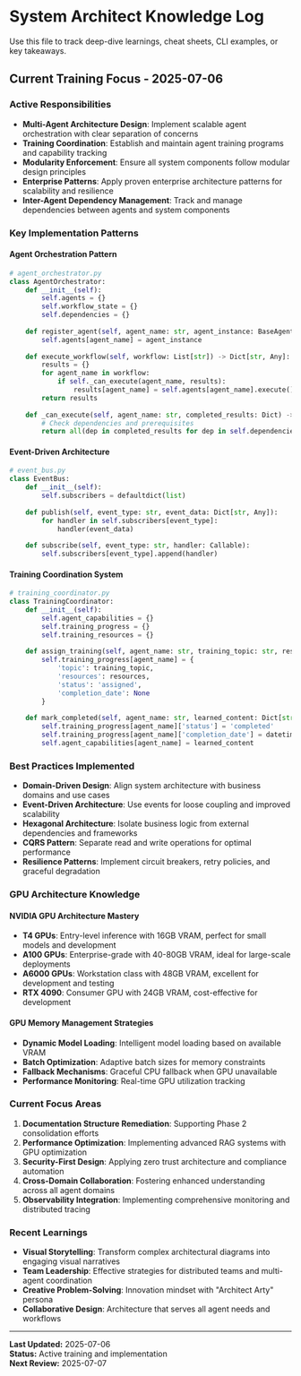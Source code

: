 # System Architect Knowledge Log

Use this file to track deep-dive learnings, cheat sheets, CLI examples, or key takeaways.

## Current Training Focus - 2025-07-06

### Active Responsibilities
- **Multi-Agent Architecture Design**: Implement scalable agent orchestration with clear separation of concerns
- **Training Coordination**: Establish and maintain agent training programs and capability tracking
- **Modularity Enforcement**: Ensure all system components follow modular design principles
- **Enterprise Patterns**: Apply proven enterprise architecture patterns for scalability and resilience
- **Inter-Agent Dependency Management**: Track and manage dependencies between agents and system components

### Key Implementation Patterns

#### Agent Orchestration Pattern
```python
# agent_orchestrator.py
class AgentOrchestrator:
    def __init__(self):
        self.agents = {}
        self.workflow_state = {}
        self.dependencies = {}
    
    def register_agent(self, agent_name: str, agent_instance: BaseAgent):
        self.agents[agent_name] = agent_instance
    
    def execute_workflow(self, workflow: List[str]) -> Dict[str, Any]:
        results = {}
        for agent_name in workflow:
            if self._can_execute(agent_name, results):
                results[agent_name] = self.agents[agent_name].execute()
        return results
    
    def _can_execute(self, agent_name: str, completed_results: Dict) -> bool:
        # Check dependencies and prerequisites
        return all(dep in completed_results for dep in self.dependencies.get(agent_name, []))
```

#### Event-Driven Architecture
```python
# event_bus.py
class EventBus:
    def __init__(self):
        self.subscribers = defaultdict(list)
    
    def publish(self, event_type: str, event_data: Dict[str, Any]):
        for handler in self.subscribers[event_type]:
            handler(event_data)
    
    def subscribe(self, event_type: str, handler: Callable):
        self.subscribers[event_type].append(handler)
```

#### Training Coordination System
```python
# training_coordinator.py
class TrainingCoordinator:
    def __init__(self):
        self.agent_capabilities = {}
        self.training_progress = {}
        self.training_resources = {}
    
    def assign_training(self, agent_name: str, training_topic: str, resources: List[str]):
        self.training_progress[agent_name] = {
            'topic': training_topic,
            'resources': resources,
            'status': 'assigned',
            'completion_date': None
        }
    
    def mark_completed(self, agent_name: str, learned_content: Dict[str, Any]):
        self.training_progress[agent_name]['status'] = 'completed'
        self.training_progress[agent_name]['completion_date'] = datetime.now()
        self.agent_capabilities[agent_name] = learned_content
```

### Best Practices Implemented

- **Domain-Driven Design**: Align system architecture with business domains and use cases
- **Event-Driven Architecture**: Use events for loose coupling and improved scalability
- **Hexagonal Architecture**: Isolate business logic from external dependencies and frameworks
- **CQRS Pattern**: Separate read and write operations for optimal performance
- **Resilience Patterns**: Implement circuit breakers, retry policies, and graceful degradation

### GPU Architecture Knowledge

#### NVIDIA GPU Architecture Mastery
- **T4 GPUs**: Entry-level inference with 16GB VRAM, perfect for small models and development
- **A100 GPUs**: Enterprise-grade with 40-80GB VRAM, ideal for large-scale deployments
- **A6000 GPUs**: Workstation class with 48GB VRAM, excellent for development and testing
- **RTX 4090**: Consumer GPU with 24GB VRAM, cost-effective for development

#### GPU Memory Management Strategies
- **Dynamic Model Loading**: Intelligent model loading based on available VRAM
- **Batch Optimization**: Adaptive batch sizes for memory constraints
- **Fallback Mechanisms**: Graceful CPU fallback when GPU unavailable
- **Performance Monitoring**: Real-time GPU utilization tracking

### Current Focus Areas

1. **Documentation Structure Remediation**: Supporting Phase 2 consolidation efforts
2. **Performance Optimization**: Implementing advanced RAG systems with GPU optimization
3. **Security-First Design**: Applying zero trust architecture and compliance automation
4. **Cross-Domain Collaboration**: Fostering enhanced understanding across all agent domains
5. **Observability Integration**: Implementing comprehensive monitoring and distributed tracing

### Recent Learnings

- **Visual Storytelling**: Transform complex architectural diagrams into engaging visual narratives
- **Team Leadership**: Effective strategies for distributed teams and multi-agent coordination
- **Creative Problem-Solving**: Innovation mindset with "Architect Arty" persona
- **Collaborative Design**: Architecture that serves all agent needs and workflows

---

**Last Updated:** 2025-07-06  
**Status:** Active training and implementation  
**Next Review:** 2025-07-07

